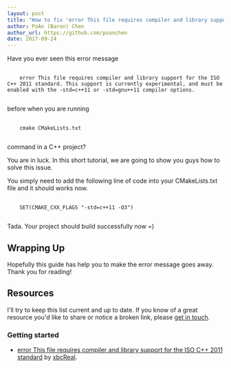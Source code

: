 ```yaml
---
layout: post
title: "How to fix 'error This file requires compiler and library support for the ISO C++ 2011 standard'?"
author: PoAn (Baron) Chen
author_url: https://github.com/poanchen
date: 2017-09-24
---
```

Have you ever seen this error message 
<pre>
  <code class="bash">
    error This file requires compiler and library support for the ISO C++ 2011 standard. This support is currently experimental, and must be enabled with the -std=c++11 or -std=gnu++11 compiler options.
  </code>
</pre>
before when you are running
<pre>
  <code class="bash">
    cmake CMakeLists.txt
  </code>
</pre>
command in a C++ project?

You are in luck. In this short tutorial, we are going to show you guys how to solve this issue.

You simply need to add the following line of code into your CMakeLists.txt file and it should works now.

<pre>
  <code class="cmake">
    SET(CMAKE_CXX_FLAGS "-std=c++11 -O3")
  </code>
</pre>

Tada. Your project should build successfully now =)

## Wrapping Up

Hopefully this guide has help you to make the error message goes away. Thank you for reading!

## Resources

I'll try to keep this list current and up to date. If you know of a great resource you'd like to share or notice a broken link, please [get in touch](https://github.com/poanchen).

### Getting started

* [error This file requires compiler and library support for the ISO C++ 2011 standard](http://blog.csdn.net/xbcReal/article/details/63689872) by [xbcReal](http://my.csdn.net/xbcReal).